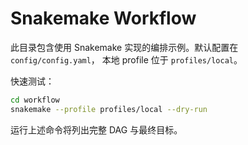 # Snakemake Workflow

此目录包含使用 Snakemake 实现的编排示例。默认配置在 `config/config.yaml`，
本地 profile 位于 `profiles/local`。

快速测试：

```bash
cd workflow
snakemake --profile profiles/local --dry-run
```

运行上述命令将列出完整 DAG 与最终目标。

